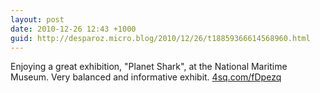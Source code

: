 ```yaml
---
layout: post
date: 2010-12-26 12:43 +1000
guid: http://desparoz.micro.blog/2010/12/26/t18859366614568960.html
---
```

Enjoying a great exhibition, "Planet Shark", at the National Maritime Museum. Very balanced and informative exhibit. [4sq.com/fDpezq](http://4sq.com/fDpezq)
